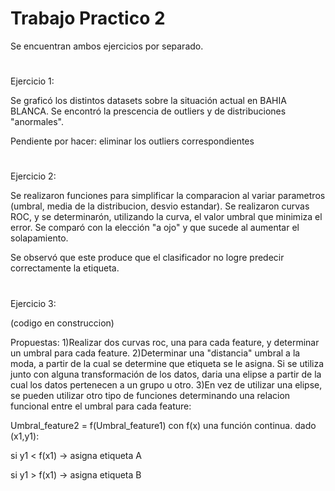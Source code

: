 # Trabajo Practico 2
Se encuentran ambos ejercicios por separado.
#
Ejercicio 1:

Se graficó los distintos datasets sobre la situación actual en BAHIA BLANCA.
Se encontró la prescencia de outliers y de distribuciones "anormales".

Pendiente por hacer: eliminar los outliers correspondientes

#
Ejercicio 2:

Se realizaron funciones para simplificar la comparacion al variar parametros (umbral, media de la distribucion, desvio estandar).
Se realizaron curvas ROC, y se determinarón, utilizando la curva, el valor umbral que minimiza el error.
Se comparó con la elección "a ojo" y que sucede al aumentar el solapamiento.

Se observó que este produce que el clasificador no logre predecir correctamente la etiqueta.

#
Ejercicio 3:

(codigo en construccion)

Propuestas:
1)Realizar dos curvas roc, una para cada feature, y determinar un umbral para cada feature.
2)Determinar una "distancia" umbral a la moda, a partir de la cual se determine que etiqueta se le asigna.
Si se utiliza junto con alguna transformación de los datos, daria una elipse a partir de la cual los datos pertenecen a un grupo u otro.
3)En vez de utilizar una elipse, se pueden utilizar otro tipo de funciones determinando una relacion funcional entre el umbral para cada feature:

Umbral_feature2 = f(Umbral_feature1) 
con f(x) una función continua.
dado (x1,y1):  

si y1 < f(x1) -> asigna etiqueta A

si y1 > f(x1) -> asigna etiqueta B

